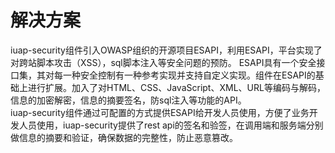 # 解决方案

iuap-security组件引入OWASP组织的开源项目ESAPI，利用ESAPI，平台实现了对跨站脚本攻击（XSS），sql脚本注入等安全问题的预防。 ESAPI具有一个安全接口集，其对每一种安全控制有一种参考实现并支持自定义实现。组件在ESAPI的基础上进行扩展。加入了对HTML、CSS、JavaScript、XML、URL等编码与解码，信息的加密解密，信息的摘要签名，防sql注入等功能的API。  
iuap-security组件通过可配置的方式提供ESAPI给开发人员使用，方便了业务开发人员使用，iuap-security提供了rest api的签名和验签，在调用端和服务端分别做信息的摘要和验证，确保数据的完整性，防止恶意篡改。

